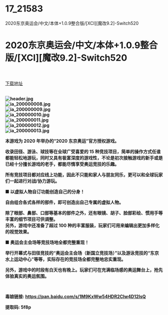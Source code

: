 # 17_21583
2020东京奥运会/中文/本体+1.0.9整合版/[XCI][魔改9.2]-Switch520
# 2020东京奥运会/中文/本体+1.0.9整合版/[XCI][魔改9.2]-Switch520
 <br/></br>
[下载地址](https://www.switch520.cc/article/21583 "下载地址")
<br/></br>

<p><strong><img title="header.jpg" src="https://www.switch520.cc/muke_img/2021_07_04_4c4f90a319caa.jpg" alt="header.jpg"></strong><br>
<strong><img title="ia_200000008.jpg" src="https://www.switch520.cc/muke_img/2021_07_04_ffc868101262f.jpg" alt="ia_200000008.jpg"></strong><br>
<strong><img title="ia_200000009.jpg" src="https://www.switch520.cc/muke_img/2021_07_04_0e5acd8f0e2aa.jpg" alt="ia_200000009.jpg"></strong><br>
<strong><img title="ia_200000010.jpg" src="https://www.switch520.cc/muke_img/2021_07_04_0ce538ed06ecc.jpg" alt="ia_200000010.jpg"></strong><br>
<strong><img title="ia_200000011.jpg" src="https://www.switch520.cc/muke_img/2021_07_04_35baba07948db.jpg" alt="ia_200000011.jpg"></strong><br>
<strong><img title="ia_200000012.jpg" src="https://www.switch520.cc/muke_img/2021_07_04_d35601669a0c6.jpg" alt="ia_200000012.jpg"></strong><br>
<strong><img title="ia_200000013.jpg" src="https://www.switch520.cc/muke_img/2021_07_04_c4eb98ae80910.jpg" alt="ia_200000013.jpg"></strong></p>
<p><strong>本游戏为 2020 年举办的“2020 东京奥运”官方授权游戏。</strong></p>
<p><strong>收录田径、游泳、球技等在全球广受喜爱的 15 种竞技项目，简单的操作方式任谁都能轻松地游玩，同时又具有极富深度的游戏性，不论是初次接触游戏的新手或是已经十分擅长游戏的老手，都能尽情享受奥运竞技的乐趣。</strong></p>
<p><strong>所有竞技项目都对应线上功能，因此不只能和家人与朋友同乐，更可以和全球玩家们一起进行对战/协力游玩。</strong></p>
<p><strong>■ 以虚拟人物自订功能创造自己的分身！</strong></p>
<p><strong>自由组合各式各样的部件，即可创造出自己专属的虚拟人物。</strong></p>
<p><strong>除了眼部、鼻部、口部等基本的部件之外，还有眼镜、胡子、脸部彩绘、惯用手等丰富的细节项目可供调整。</strong><br>
<strong>另外，游戏中还准备了超过 100 种的丰富服装，玩家们可用来编辑出更加多样化的视觉效果。</strong></p>
<p><strong>■ 奥运会主会场等竞技场地全都完整重现！</strong></p>
<p><strong>举行开幕式与田径竞技的“奥运会主会场（新国立竞技场）”以及游泳竞技的“东京水上运动中心”等等，实际存在的竞技场全都完整地忠实重现。</strong></p>
<p><strong>另外，游戏中的时段有白天也有晚上。玩家们可在充满临场感的奥运舞台上，抢先体验真实的奥运氛围。</strong></p>
<p>&nbsp;</p>
<p><strong>毒娘链接: <a href="https://pan.baidu.com/s/1M9KxWw54HDR2CIw4D12IsQ">https://pan.baidu.com/s/1M9KxWw54HDR2CIw4D12IsQ</a></strong></p>
<p><strong>提取码: 5f8p</strong></p>
